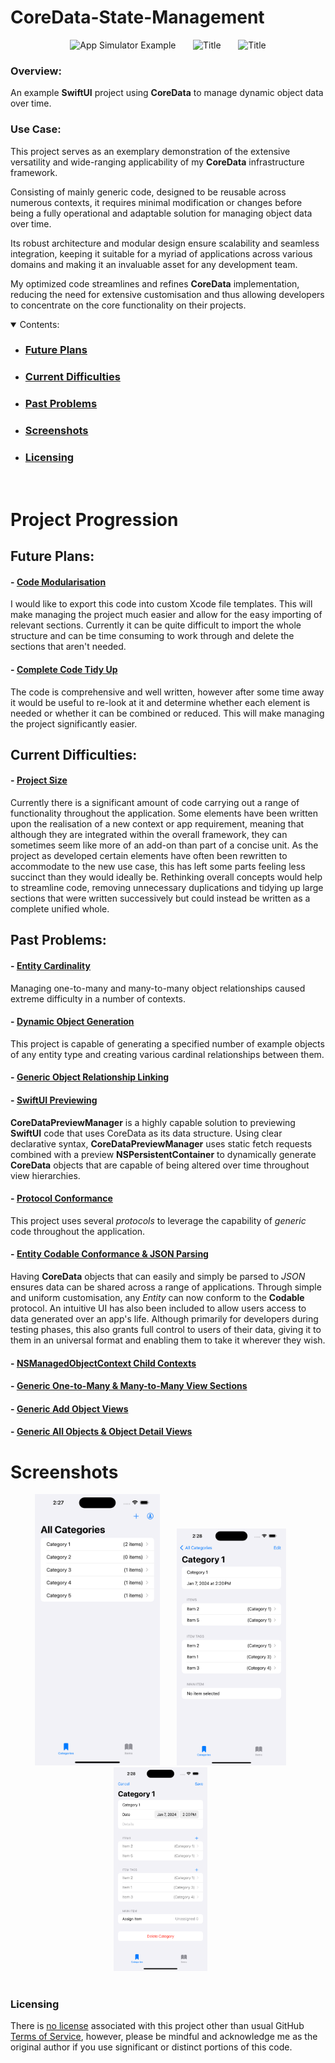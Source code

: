 # CoreData-State-Management


<section align="center">
  <img src="PreviewAssets/ScreenRecording1.gif" width="230" title="App Simulator Example">
  &nbsp;&nbsp;&nbsp;&nbsp;&nbsp;
  <img src="PreviewAssets/ScreenRecording2.gif" width="200"  title="Title">
  &nbsp;&nbsp;&nbsp;&nbsp;&nbsp;
<img src="PreviewAssets/ScreenRecording3.gif" width="175"  title="Title">
</section>

### Overview:
An example **SwiftUI** project using **CoreData** to manage dynamic object data over time.


### Use Case:

This project serves as an exemplary demonstration of the extensive versatility and wide-ranging applicability of my **CoreData** infrastructure framework.

Consisting of mainly generic code, designed to be reusable across numerous contexts, it requires minimal modification or changes before being a fully operational and adaptable solution for managing object data over time.

Its robust architecture and modular design ensure scalability and seamless integration, keeping it suitable for a myriad of applications across various domains and making it an invaluable asset for any development team.

My optimized code streamlines and refines **CoreData** implementation, reducing the need for extensive customisation and thus allowing developers to concentrate on the core functionality on their projects.



<details open>
    <summary>Contents:</summary>
    <ul class="overview-section">
        <li><h3><a href="#future-plans">Future Plans</a></h3></li>
        <li><h3><a href="#current-difficulties">Current Difficulties</a></h3></li>
        <li><h3><a href="#past-problems">Past Problems</a></h3></li>
        <li><h3><a href="#screenshots">Screenshots</a></h3></li>
        <li><h3><a href="#licensing">Licensing</a></h3></li>
    </ul>
</details>
&nbsp;

# Project Progression


## Future Plans:


#### - <ins>Code Modularisation</ins>

I would like to export this code into custom Xcode file templates. This will make managing the project much easier and allow for the easy importing of relevant sections. Currently it can be quite difficult to import the whole structure and can be time consuming to work through and delete the sections that aren't needed.

#### - <ins>Complete Code Tidy Up</ins>

The code is comprehensive and well written, however after some time away it would be useful to re-look at it and determine whether each element is needed or whether it can be combined or reduced. This will make managing the project significantly easier.


## Current Difficulties:


#### - <ins>Project Size</ins>

Currently there is a significant amount of code carrying out a range of functionality throughout the application. Some elements have been written upon the realisation of a new context or app requirement, meaning that although they are integrated within the overall framework, they can sometimes seem like more of an add-on than part of a concise unit. As the project as developed certain elements have often been rewritten to accommodate to the new use case, this has left some parts feeling less succinct than they would ideally be. Rethinking overall concepts would help to streamline code, removing unnecessary duplications and tidying up large sections that were written successively but could instead be written as a complete unified whole.

## Past Problems:



#### - <ins>Entity Cardinality</ins>

Managing one-to-many and many-to-many object relationships caused extreme difficulty in a number of contexts.


#### - <ins>Dynamic Object Generation</ins>

This project is capable of generating a specified number of example objects of any entity type and creating various cardinal relationships between them.


#### - <ins>Generic Object Relationship Linking</ins>



#### - <ins>SwiftUI Previewing</ins>

**CoreDataPreviewManager** is a highly capable solution to previewing **SwiftUI** code that uses CoreData as its data structure. Using clear declarative syntax, **CoreDataPreviewManager** uses static fetch requests combined with a preview **NSPersistentContainer** to dynamically generate **CoreData** objects that are capable of being altered over time throughout view hierarchies.


#### - <ins>Protocol Conformance</ins>

This project uses several *protocols* to leverage the capability of *generic* code throughout the application. 


#### - <ins>Entity Codable Conformance & JSON Parsing</ins>

Having **CoreData** objects that can easily and simply be parsed to *JSON* ensures data can be shared across a range of applications. Through simple and uniform customisation, any *Entity* can now conform to the **Codable** protocol. An intuitive UI has also been included to allow users access to data generated over an app's life. Although primarily for developers during testing phases, this also grants full control to users of their data, giving it to them in an universal format and enabling them to take it wherever they wish.


#### - <ins>NSManagedObjectContext Child Contexts</ins>

#### - <ins>Generic One-to-Many & Many-to-Many View Sections</ins>

#### - <ins>Generic Add Object Views</ins>

#### - <ins>Generic All Objects & Object Detail Views</ins>


# Screenshots


<section align="center">
<img src="PreviewAssets/Screenshot1.png" width="200" title="All Categories View">
&nbsp;&nbsp;&nbsp;&nbsp;&nbsp;
<img src="PreviewAssets/Screenshot2.png" width="175"  title="Category Detail View">
&nbsp;&nbsp;&nbsp;&nbsp;&nbsp;
  <img src="PreviewAssets/Screenshot3.png" width="150"  title="Editing Category">
  &nbsp;&nbsp;&nbsp;&nbsp;&nbsp;
</section>
<br>



### Licensing

There is [no license](https://choosealicense.com/no-permission/) associated with this project other than usual GitHub [Terms of Service](https://docs.github.com/en/site-policy/github-terms/github-terms-of-service), however, please be mindful and acknowledge me as the original author if you use significant or distinct portions of this code.
